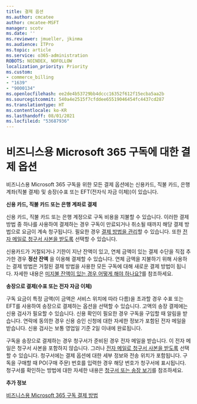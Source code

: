 ```yaml
---
title: 결제 옵션
ms.author: cmcatee
author: cmcatee-MSFT
manager: scotv
ms.date: ''
ms.reviewer: jmueller, jkinma
ms.audience: ITPro
ms.topic: article
ms.service: o365-administration
ROBOTS: NOINDEX, NOFOLLOW
localization_priority: Priority
ms.custom:
- commerce_billing
- "1639"
- "9000134"
ms.openlocfilehash: ee2de4b53729bb4dccc16352f612f15ecba5aa2b
ms.sourcegitcommit: 540a4e2515f7cfddee65519046454fc4437cd287
ms.translationtype: HT
ms.contentlocale: ko-KR
ms.lasthandoff: 08/01/2021
ms.locfileid: "53687936"
---
```

# <a name="payment-options-for-microsoft-365-for-business-subscriptions"></a>비즈니스용 Microsoft 365 구독에 대한 결제 옵션
  
비즈니스용 Microsoft 365 구독을 위한 모든 결제 옵션에는 신용카드, 직불 카드, 은행 계좌(직불 결제) 및 송장(수표 또는 EFT(전자식 자금 이체))이 있습니다.
  
**신용 카드, 직불 카드 또는 은행 계좌로 결제**
  
신용 카드, 직불 카드 또는 은행 계정으로 구독 비용을 지불할 수 있습니다. 이러한 결제 방법 중 하나를 사용하여 결제하는 경우 구독이 만료되거나 취소될 때까지 해당 결제 방법으로 요금이 계속 청구됩니다. 필요한 경우 [결제 방법을 관리](/microsoft-365/commerce/billing-and-payments/manage-payment-methods)할 수 있습니다. 또한 [전자 메일로 청구서 사본을 받도록](/microsoft-365/commerce/billing-and-payments/view-your-bill-or-invoice#receive-a-copy-of-your-billing-statement-in-email) 선택할 수 있습니다.

신용카드가 거절되거나 기한이 지난 잔액이 있고, 연체 금액이 있는 결제 수단을 직접 추가한 경우 **정산 잔액** 을 이용해 결제할 수 있습니다. 연체 금액을 지불하기 위해 사용하는 결제 방법은 거절된 결제 방법을 사용한 모든 구독에 대해 새로운 결제 방법이 됩니다. 자세한 내용은 [미지불 잔액이 있는 경우 어떻게 해야 하나요?](/microsoft-365/commerce/billing-and-payments/pay-for-your-subscription#what-if-i-have-an-outstanding-balance)를 참조하세요.

**송장으로 결제(수표 또는 전자 자금 이체)**
  
구독 요금이 특정 금액(이 금액은 서비스 위치에 따라 다름)을 초과할 경우 수표 또는 EFT를 사용하여 송장으로 결제하는 옵션을 선택할 수 있습니다. 고액의 송장 결제에는 신용 검사가 필요할 수 있습니다. 신용 확인이 필요한 경우 구독을 구입할 때 알림을 받습니다. 연락에 동의한 경우 신용 승인 신청에 대한 자세한 정보가 포함된 전자 메일을 받습니다. 신용 검사는 보통 영업일 기준 2일 이내에 완료됩니다.

구독을 송장으로 결제하는 경우 청구서가 준비된 경우 전자 메일을 받습니다. 이 전자 메일은 청구서 사본을 포함하지 않습니다. 그러나 [전자 메일로 청구서 사본을 받도록](/microsoft-365/commerce/billing-and-payments/view-your-bill-or-invoice#receive-a-copy-of-your-billing-statement-in-email) 선택할 수 있습니다. 청구서에는 결제 옵션에 대한 세부 정보와 전송 위치가 포함됩니다. 구독을 구매할 때 PO(구매 주문) 번호를 입력한 경우 해당 번호가 청구서에 표시됩니다. 청구서를 확인하는 방법에 대한 자세한 내용은 [청구서 또는 송장 보기](/microsoft-365/commerce/billing-and-payments/view-your-bill-or-invoice)를 참조하세요.
  
**추가 정보**
  
[비즈니스용 Microsoft 365 구독 결제 방법](/microsoft-365/commerce/billing-and-payments/pay-for-your-subscription)